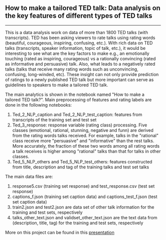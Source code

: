 ## How to make a tailored TED talk: Data analysis on the key features of different types of TED talks
---
This is a data analysis work on data of more than 1800 TED talks (with transcripts). TED has been asking viewers to rate talks using rating words (beautiful, courageous, inspiring, confusing, etc.). With rich data on TED talks (transcripts, speaker information, topic of talk, etc.), it would be interesting to see what are the key factors to make e.g., an emotionally touching (rated as inspiring, courageous) vs a rationally convincing (rated as informative and persuasive) talk. Also, what leads to a negatively rated talks (talks that receive many rating words such as unconvincing, confusing, long-winded, etc). These insight can not only provide prediction of ratings to a newly published TED talk but more important can serve as guidelines to speakers to make a tailored TED talk. 

The main analytics is shown in the notebook named "How to make a tailored TED talk?". Main preprocessing of features and rating labels are done in the following notebooks:  
  1. Ted_2_NLP_caption and Ted_2_NLP_test_caption: features from transcripts of the training set and test set  
  2. Ted_3_response: response variable (rating class) processing. Five classes (emotional, rational, stunning, negative and funn) are derived from the rating words talks received. For example, talks in the "rational" class receive more "persuasive" and "informative" than the rest talks. More accurately, the fraction of these two words among all rating words a talk receives is higher among "rational" talks than that for talks in other classes.
  3. Ted_5_NLP_others and Ted_5_NLP_test_others: features constructed from title, description and tag of the training talks and test set talks

The main data files are:  
  1. response5.csv (training set response) and test_response.csv (test set response)  
  2. captions_f.json (training set caption data) and captions_test_f.json (test set caption data)  
  3. train2.json and test2.json are data set of other talk information for the training and test sets, respectively  
  4. talks_other_text.json and validset_other_text.json are the text data from (description, title, tag) for the training and test sets, respectively  

More on this project can be found in this [presentation](http://www.slideshare.net/YesuFeng/how-to-make-a-tailored-ted-talk)
